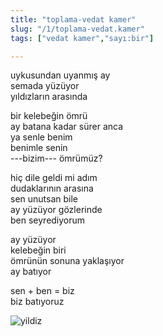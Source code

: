 ```yaml
---
title: "toplama-vedat kamer"
slug: "/1/toplama-vedat.kamer"
tags: ["vedat kamer","sayı:bir"]

---
```

uykusundan uyanmış ay\
semada yüzüyor\
yıldızların arasında

bir kelebeğin ömrü\
ay batana kadar sürer anca\
ya senle benim\
benimle senin\
---bizim--- ömrümüz?

hiç dile geldi mi adım\
dudaklarının arasına\
sen unutsan bile\
ay yüzüyor gözlerinde\
ben seyrediyorum

ay yüzüyor\
kelebeğin biri\
ömrünün sonuna yaklaşıyor\
ay batıyor

sen + ben = biz\
biz batıyoruz

![yildiz](/img/17.jpg)